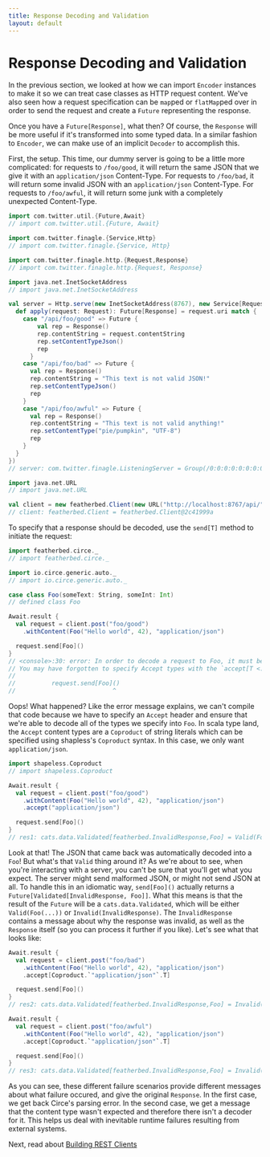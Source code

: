 ```yaml
---
title: Response Decoding and Validation
layout: default
---
```


# Response Decoding and Validation

In the previous section, we looked at how we can import `Encoder` instances to make it so we
can treat case classes as HTTP request content.  We've also seen how a request specification
can be `map`ped or `flatMap`ped over in order to send the request and create a `Future` representing
the response.

Once you have a `Future[Response]`, what then?  Of course, the `Response` will be more useful if
it's transformed into some typed data.  In a similar fashion to `Encoder`, we can make use of
an implicit `Decoder` to accomplish this.

First, the setup.  This time, our dummy server is going to be a little more complicated: for
requests to `/foo/good`, it will return the same JSON that we give it with an `application/json`
Content-Type.  For requests to `/foo/bad`, it will return some invalid JSON with an `application/json`
Content-Type.  For requests to `/foo/awful`, it will return some junk with a completely
unexpected Content-Type.

```scala
import com.twitter.util.{Future,Await}
// import com.twitter.util.{Future, Await}

import com.twitter.finagle.{Service,Http}
// import com.twitter.finagle.{Service, Http}

import com.twitter.finagle.http.{Request,Response}
// import com.twitter.finagle.http.{Request, Response}

import java.net.InetSocketAddress
// import java.net.InetSocketAddress

val server = Http.serve(new InetSocketAddress(8767), new Service[Request, Response] {
  def apply(request: Request): Future[Response] = request.uri match {
    case "/api/foo/good" => Future {
        val rep = Response()
        rep.contentString = request.contentString
        rep.setContentTypeJson()
        rep
      }
    case "/api/foo/bad" => Future {
      val rep = Response()
      rep.contentString = "This text is not valid JSON!"
      rep.setContentTypeJson()
      rep
    }
    case "/api/foo/awful" => Future {
      val rep = Response()
      rep.contentString = "This text is not valid anything!"
      rep.setContentType("pie/pumpkin", "UTF-8")
      rep
    }
  }
})
// server: com.twitter.finagle.ListeningServer = Group(/0:0:0:0:0:0:0:0:8767)

import java.net.URL
// import java.net.URL

val client = new featherbed.Client(new URL("http://localhost:8767/api/"))
// client: featherbed.Client = featherbed.Client@2c41999a
```

To specify that a response should be decoded, use the `send[T]` method to initiate the request:

```scala
import featherbed.circe._
// import featherbed.circe._

import io.circe.generic.auto._
// import io.circe.generic.auto._

case class Foo(someText: String, someInt: Int)
// defined class Foo

Await.result {
  val request = client.post("foo/good")
    .withContent(Foo("Hello world", 42), "application/json")

  request.send[Foo]()
}
// <console>:30: error: In order to decode a request to Foo, it must be known that a decoder exists to Foo from all the content types that you Accept, which is currently shapeless.:+:[String("*/*"),shapeless.CNil].
// You may have forgotten to specify Accept types with the `accept[T <: Coproduct]` method, or you may be missing Decoder instances for some content types.
// 
//          request.send[Foo]()
//                           ^
```

Oops! What happened? Like the error message explains, we can't compile that code because we have
to specify an `Accept` header and ensure that we're able to decode all of the types we specify
into `Foo`.  In scala type land, the `Accept` content types are a `Coproduct` of string literals
which can be specified using shapless's `Coproduct` syntax.  In this case, we only want `application/json`.

```scala
import shapeless.Coproduct
// import shapeless.Coproduct

Await.result {
  val request = client.post("foo/good")
    .withContent(Foo("Hello world", 42), "application/json")
    .accept("application/json")

  request.send[Foo]()
}
// res1: cats.data.Validated[featherbed.InvalidResponse,Foo] = Valid(Foo(Hello world,42))
```

Look at that!  The JSON that came back was automatically decoded into a `Foo`!  But what's that `Valid`
thing around it?  As we're about to see, when you're interacting with a server, you can't be sure that
you'll get what you expect.  The server might send malformed JSON, or might not send JSON at all. To
handle this in an idiomatic way, `send[Foo]()` actually returns a `Future[Validated[InvalidResponse, Foo]]`.
What this means is that the result of the `Future` will be a `cats.data.Validated`, which will be either
`Valid(Foo(...))` or `Invalid(InvalidResponse)`.  The `InvalidResponse` contains a message about why the
response was invalid, as well as the `Response` itself (so you can process it further if you like).
Let's see what that looks like:

```scala
Await.result {
  val request = client.post("foo/bad")
    .withContent(Foo("Hello world", 42), "application/json")
    .accept[Coproduct.`"application/json"`.T]

  request.send[Foo]()
}
// res2: cats.data.Validated[featherbed.InvalidResponse,Foo] = Invalid(InvalidResponse(Response("HTTP/1.1 Status(200)"),expected json value got T (line 1, column 1)))

Await.result {
  val request = client.post("foo/awful")
    .withContent(Foo("Hello world", 42), "application/json")
    .accept[Coproduct.`"application/json"`.T]

  request.send[Foo]()
}
// res3: cats.data.Validated[featherbed.InvalidResponse,Foo] = Invalid(InvalidResponse(Response("HTTP/1.1 Status(200)"),No decoder was found for pie/pumpkin))
```

As you can see, these different failure scenarios provide different messages about what failure occured,
and give the original `Response`.  In the first case, we get back Circe's parsing error.  In the second
case, we get a message that the content type wasn't expected and therefore there isn't a decoder for it.
This helps us deal with inevitable runtime failures resulting from external systems.

Next, read about [Building REST Clients](04-building-rest-clients.html)
